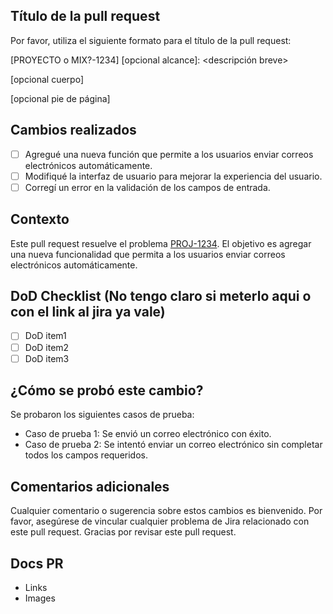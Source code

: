 ## Título de la pull request

Por favor, utiliza el siguiente formato para el título de la pull request:

[PROYECTO o MIX?-1234] <tipo>[opcional alcance]: <descripción breve>

[opcional cuerpo]

[opcional pie de página]

## Cambios realizados
- [ ] Agregué una nueva función que permite a los usuarios enviar correos electrónicos automáticamente.
- [ ] Modifiqué la interfaz de usuario para mejorar la experiencia del usuario.
- [ ] Corregí un error en la validación de los campos de entrada.

## Contexto
Este pull request resuelve el problema [PROJ-1234](https://example-jira.com/browse/PROJ-1234). El objetivo es agregar una nueva funcionalidad que permita a los usuarios enviar correos electrónicos automáticamente.

## DoD Checklist (No tengo claro si meterlo aqui o con el link al jira ya vale)
- [ ] DoD item1
- [ ] DoD item2
- [ ] DoD item3
  
## ¿Cómo se probó este cambio?
Se probaron los siguientes casos de prueba:
- Caso de prueba 1: Se envió un correo electrónico con éxito.
- Caso de prueba 2: Se intentó enviar un correo electrónico sin completar todos los campos requeridos.

## Comentarios adicionales
Cualquier comentario o sugerencia sobre estos cambios es bienvenido. Por favor, asegúrese de vincular cualquier problema de Jira relacionado con este pull request. Gracias por revisar este pull request.
  
## Docs PR
- Links
- Images
